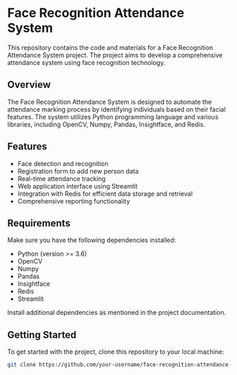 # Face Recognition Attendance System

This repository contains the code and materials for a Face Recognition Attendance System project. The project aims to develop a comprehensive attendance system using face recognition technology.

## Overview

The Face Recognition Attendance System is designed to automate the attendance marking process by identifying individuals based on their facial features. The system utilizes Python programming language and various libraries, including OpenCV, Numpy, Pandas, Insightface, and Redis.

## Features

- Face detection and recognition
- Registration form to add new person data
- Real-time attendance tracking
- Web application interface using Streamlit
- Integration with Redis for efficient data storage and retrieval
- Comprehensive reporting functionality

## Requirements

Make sure you have the following dependencies installed:

- Python (version >= 3.6)
- OpenCV
- Numpy
- Pandas
- Insightface
- Redis
- Streamlit

Install additional dependencies as mentioned in the project documentation.

## Getting Started

To get started with the project, clone this repository to your local machine:

```bash
git clone https://github.com/your-username/face-recognition-attendance-system.git

